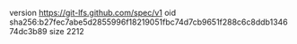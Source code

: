 version https://git-lfs.github.com/spec/v1
oid sha256:b27fec7abe5d2855996f18219051fbc74d7cb9651f288c6c8ddb134674dc3b89
size 2212

